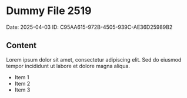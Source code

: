 # Dummy File 2519

Date: 2025-04-03
ID: C95AA615-972B-4505-939C-AE36D25989B2

## Content

Lorem ipsum dolor sit amet, consectetur adipiscing elit.
Sed do eiusmod tempor incididunt ut labore et dolore magna aliqua.

* Item 1
* Item 2
* Item 3

